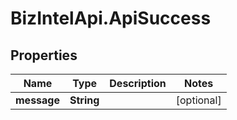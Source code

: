 # BizIntelApi.ApiSuccess

## Properties

Name | Type | Description | Notes
------------ | ------------- | ------------- | -------------
**message** | **String** |  | [optional] 


